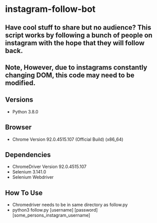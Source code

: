 
# instagram-follow-bot
## Have cool stuff to share but no audience? This script works by following a bunch of people on instagram with the hope that they will follow back.
## Note, However, due to instagrams constantly changing DOM, this code may need to be modified. 

## Versions
- Python 3.8.0
## Browser
- Chrome Version 92.0.4515.107 (Official Build) (x86_64)

## Dependencies
- ChromeDriver Version 92.0.4515.107
- Selenium 3.141.0
- Selenium Webdriver
   
## How To Use
- Chromedriver needs to be in same directory as follow.py
- python3 follow.py [username] [password] [some_persons_instagram_username]

